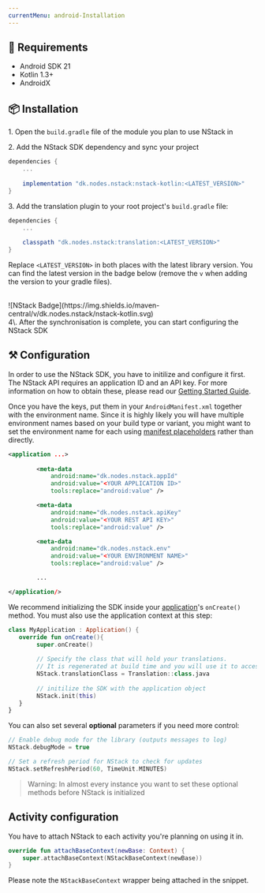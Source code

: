 ```yaml
---
currentMenu: android-Installation
---
```


## 📝 Requirements

* Android SDK 21 
* Kotlin 1.3+
* AndroidX

## 📦 Installation  

1\. Open the `build.gradle` file of the module you plan to use NStack in

2\. Add the NStack SDK dependency and sync your project

``` groovy
dependencies {
    ...
    
    implementation "dk.nodes.nstack:nstack-kotlin:<LATEST_VERSION>"
}
```

3\. Add the translation plugin to your root project's `build.gradle` file:

``` groovy
dependencies { 
    ...
    
    classpath "dk.nodes.nstack:translation:<LATEST_VERSION>"
}
```

Replace `<LATEST_VERSION>` in both places with the latest library version. You can find the latest version in the badge below (remove the `v` when adding the version to your gradle files).

<br />
![NStack Badge](https://img.shields.io/maven-central/v/dk.nodes.nstack/nstack-kotlin.svg)

<br />
4\. After the synchronisation is complete, you can start configuring the NStack SDK

## ⚒ Configuration

In order to use the NStack SDK, you have to initilize and configure it first. The NStack API requires an application ID and an API key. For more information on how to obtain these, please read our [Getting Started Guide](https://nstack-io.github.io/documentation/docs/guides/getting-started.html).

Once you have the keys, put them in your `AndroidManifest.xml` together with the environment name. Since it is highly likely you will have multiple environment names based on your build type or variant, you might want to set the environment name for each using [manifest placeholders](https://developer.android.com/studio/build/manifest-build-variables) rather than directly.

``` xml
<application ...>
       
        <meta-data
            android:name="dk.nodes.nstack.appId"
            android:value="<YOUR APPLICATION ID>"
            tools:replace="android:value" />

        <meta-data
            android:name="dk.nodes.nstack.apiKey"
            android:value="<YOUR REST API KEY>"
            tools:replace="android:value" />

        <meta-data
            android:name="dk.nodes.nstack.env"
            android:value="<YOUR ENVIRONMENT NAME>"
            tools:replace="android:value" />

        ...

</application/>
```

 We recommend initializing the SDK inside your [application](https://developer.android.com/reference/kotlin/android/app/Application.html)'s `onCreate()` method. You must also use the application context at this step:

``` kotlin
class MyApplication : Application() {
   override fun onCreate(){
        super.onCreate()
        
        // Specify the class that will hold your translations. 
        // It is regenerated at build time and you will use it to access your strings.
        NStack.translationClass = Translation::class.java
        
        // initilize the SDK with the application object
        NStack.init(this)
   }
}
```

You can also set several **optional** parameters if you need more control:

``` kotlin
// Enable debug mode for the library (outputs messages to log)
NStack.debugMode = true 

// Set a refresh period for NStack to check for updates
NStack.setRefreshPeriod(60, TimeUnit.MINUTES) 
```

> Warning: In almost every instance you want to set these optional methods before NStack is initialized

## Activity configuration

You have to attach NStack to each activity you're planning on using it in.

``` kotlin
override fun attachBaseContext(newBase: Context) {
    super.attachBaseContext(NStackBaseContext(newBase))
}
```

Please note the `NStackBaseContext` wrapper being attached in the snippet.

